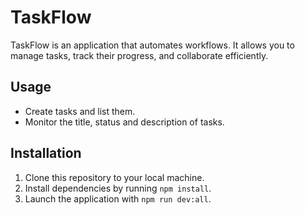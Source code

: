 # TaskFlow

TaskFlow is an application that automates workflows. It allows you to manage tasks, track their progress, and collaborate efficiently.

## Usage

- Create tasks and list them.
- Monitor the title, status and description of tasks.

## Installation

1. Clone this repository to your local machine.
2. Install dependencies by running `npm install`.
3. Launch the application with `npm run dev:all`.
